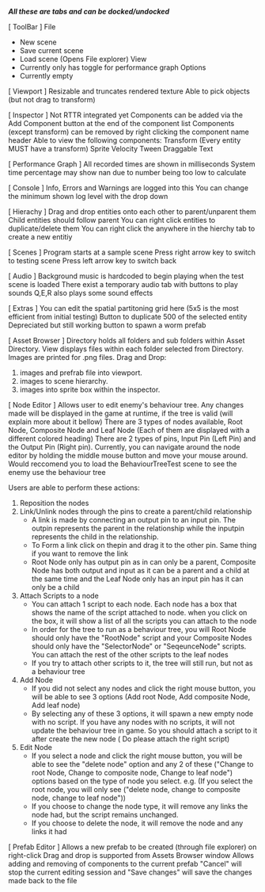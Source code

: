 ***All these are tabs and can be docked/undocked***

[ ToolBar ]
File
  - New scene
  - Save current scene
  - Load scene (Opens File explorer)
View
  - Currently only has toggle for performance graph
Options
  - Currently empty

[ Viewport ]
Resizable and truncates rendered texture
Able to pick objects (but not drag to transform)

[ Inspector ]
Not RTTR integrated yet
Components can be added via the Add Component button at the end of the component list
Components (except transform) can be removed by right clicking the component name header
Able to view the following components:
Transform (Every entity MUST have a transform)
Sprite
Velocity
Tween
Draggable
Text

[ Performance Graph ]
All recorded times are shown in milliseconds
System time percentage may show nan due to number being too low to calculate

[ Console ]
Info, Errors and Warnings are logged into this
You can change the minimum shown log level with the drop down

[ Hierachy ]
Drag and drop entities onto each other to parent/unparent them
Child entities should follow parent
You can right click entities to duplicate/delete them
You can right click the anywhere in the hierchy tab to create a new entitiy

[ Scenes ]
Program starts at a sample scene
Press right arrow key to switch to testing scene
Press left arrow key to switch back

[ Audio ]
Background music is hardcoded to begin playing when the test scene is loaded
There exist a temporary audio tab with buttons to play sounds
Q,E,R also plays some sound effects

[ Extras ]
You can edit the spatial partitoning grid here (5x5 is the most efficient from initial testing)
Button to duplicate 500 of the selected entity
Depreciated but still working button to spawn a worm prefab

[ Asset Browser ]
Directory holds all folders and sub folders within Asset Directory.
View displays files within each folder selected from Directory. Images are printed for .png files.
Drag and Drop:
1. images and prefrab file into viewport.
2. images to scene hierarchy.
3. images into sprite box within the inspector.

[ Node Editor ]
Allows user to edit enemy's behaviour tree. Any changes made will be displayed in the game at runtime, if the tree is valid (will explain more about it bellow)
There are 3 types of nodes available, Root Node, Composite Node and Leaf Node (Each of them are displayed with a different colored heading)
There are 2 types of pins, Input Pin (Left Pin) and the Output Pin (Right pin). 
Currently, you can navigate around the node editor by holding the middle mouse button and move your mouse around.
Would reccomend you to load the BehaviourTreeTest scene to see the enemy use the behaviour tree

Users are able to perform these actions:
1. Reposition the nodes
2. Link/Unlink nodes through the pins to create a parent/child relationship
   - A link is made by connecting an output pin to an input pin. The outpin represents the parent in the relationship while the inputpin represents the child in the relationship. 
   - To Form a link click on thepin and drag it to the other pin. Same thing if you want to remove the link
   - Root Node only has output pin as in can only be a parent, Composite Node has both output and input as it can be a parent and a child at the same time and the Leaf Node only has an input pin has it can only be a 
     child
3. Attach Scripts to a node
   - You can attach 1 script to each node. Each node has a box that shows the name of the script attached to node. when you click on the box, it will show a list of all the scripts you can attach to the node
   - In order for the tree to run as a behaviour tree, you will Root Node should only have the "RootNode" script and your Composite Nodes should only have the "SelectorNode" or "SeqeunceNode" scripts. You can attach 
      the rest of the other scripts to the leaf nodes
   - If you try to attach other scripts to it, the tree will still run, but not as a behaviour tree
4. Add Node
   - If you did not select any nodes and click the right mouse button, you will be able to see 3 options (Add root Node, Add composite Node, Add leaf node)
   - By selecting any of these 3 options, it will spawn a new empty node with no script. If you have any nodes with no scripts, it will not update the behaviour tree in game. So you should attach a script to it 
     after create the new node ( Do please attach the right script)
5. Edit Node
   - If you select a node and click the right mouse button, you will be able to see the "delete node" option and any 2 of these ("Change to root Node, Change to composite node, Change to leaf node") options based on 
     the type of node you select. e.g. (If you select the root node, you will only see ("delete node, change to composite node, change to leaf node"))
   - If you choose to change the node type, it will remove any links the node had, but the script remains unchanged.
   - If you choose to delete the node, it will remove the node and any links it had

[ Prefab Editor ]
Allows a new prefab to be created (through file explorer) on right-click
Drag and drop is supported from Assets Browser window
Allows adding and removing of components to the current prefab
"Cancel" will stop the current editing session and "Save changes" will save the changes made back to the file